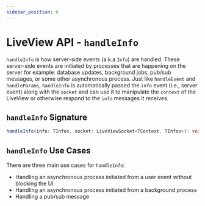 ```yaml
---
sidebar_position: 6
---
```


# LiveView API - `handleInfo`

`handleInfo` is how server-side events (a.k.a `Info`) are handled. These server-side events are initiated by processes
that are happening on the server for example: database updates, background jobs, pub/sub messages, or some other
asynchronous process. Just like `handleEvent` and `handleParams`, `handleInfo` is automatically passed the `info` event
(i.e.,  server event) along with the `socket` and can use it to manipulate the `context` of the LiveView or otherwise
respond to the `info` messages it receives.

## `handleInfo` Signature

```ts
handleInfo(info: TInfos, socket: LiveViewSocket<TContext, TInfos>): void | Promise<void>;
```

## `handleInfo` Use Cases

There are three main use cases for `handleInfo`:

- Handling an asynchronous process initiated from a user event without blocking the UI
- Handling an asynchronous process initiated from a background process
- Handling a pub/sub message
